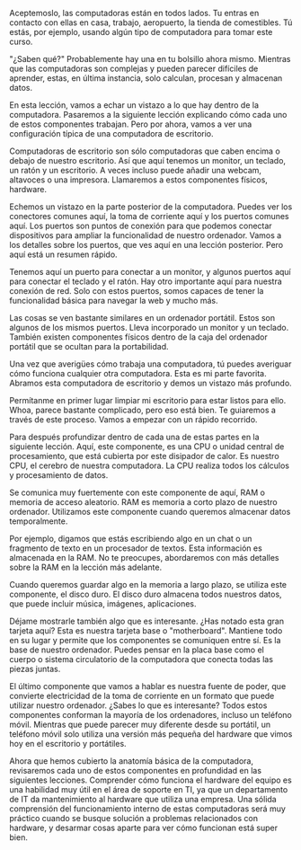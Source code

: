  Aceptemoslo, las computadoras están en todos lados. Tu entras en contacto con ellas en casa, trabajo, aeropuerto, la tienda de comestibles. Tú estás, por ejemplo, usando algún tipo de computadora para tomar este curso.

 "¿Saben qué?" Probablemente hay una en tu bolsillo ahora mismo. Mientras que las computadoras son complejas y pueden parecer difíciles de aprender, estas, en última instancia, solo calculan, procesan y almacenan datos.

 En esta lección, vamos a echar un vistazo a lo que hay dentro de la computadora. Pasaremos a la siguiente lección explicando cómo cada uno de estos componentes trabajan. Pero por ahora, vamos a ver una configuración típica de una computadora de escritorio.

 Computadoras de escritorio son sólo computadoras que caben encima o debajo de nuestro escritorio. Así que aquí tenemos un monitor, un teclado, un ratón y un escritorio. A veces incluso puede añadir una webcam, altavoces o una impresora. Llamaremos a estos componentes físicos, hardware.

 Echemos un vistazo en la parte posterior de la computadora. Puedes ver los conectores comunes aquí, la toma de corriente aquí y los puertos comunes aquí. Los puertos son puntos de conexión para que podemos conectar dispositivos para ampliar la funcionalidad de nuestro ordenador. Vamos a los detalles sobre los puertos, que ves aquí en una lección posterior. Pero aquí está un resumen rápido.

 Tenemos aquí un puerto para conectar a un monitor, y algunos puertos aquí para conectar el teclado y el ratón. Hay otro importante aquí para nuestra conexión de red. Solo con estos puertos, somos capaces de tener la funcionalidad básica para navegar la web y mucho más.

 Las cosas se ven bastante similares en un ordenador portátil. Estos son algunos de los mismos puertos. Lleva incorporado un monitor y un teclado. También existen componentes físicos dentro de la caja del ordenador portátil que se ocultan para la portabilidad.

 Una vez que averigües cómo trabaja una computadora, tú puedes averiguar cómo funciona cualquier otra computadora. Esta es mi parte favorita. Abramos esta computadora de escritorio y demos un vistazo más profundo.

 Permítanme en primer lugar limpiar mi escritorio para estar listos para ello. Whoa, parece bastante complicado, pero eso está bien. Te guiaremos a través de este proceso. Vamos a empezar con un rápido recorrido.

 Para después profundizar dentro de cada una de estas partes en la siguiente lección. Aquí, este componente, es una CPU o unidad central de procesamiento, que está cubierta por este disipador de calor. Es nuestro CPU, el cerebro de nuestra computadora. La CPU realiza todos los cálculos y procesamiento de datos.

 Se comunica muy fuertemente con este componente de aquí, RAM o memoria de acceso aleatorio. RAM es memoria a corto plazo de nuestro ordenador. Utilizamos este componente cuando queremos almacenar datos temporalmente.

 Por ejemplo, digamos que estás escribiendo algo en un chat o un fragmento de texto en un procesador de textos. Esta información es almacenada en la RAM. No te preocupes, abordaremos con más detalles sobre la RAM en la lección más adelante.

 Cuando queremos guardar algo en la memoria a largo plazo, se utiliza este componente, el disco duro. El disco duro almacena todos nuestros datos, que puede incluir música, imágenes, aplicaciones.

 Déjame mostrarle también algo que es interesante. ¿Has notado esta gran tarjeta aquí? Esta es nuestra tarjeta base o "motherboard". Mantiene todo en su lugar y permite que los componentes se comuniquen entre sí. Es la base de nuestro ordenador. Puedes pensar en la placa base como el cuerpo o sistema circulatorio de la computadora que conecta todas las piezas juntas.

 El último componente que vamos a hablar es nuestra fuente de poder, que convierte electricidad de la toma de corriente en un formato que puede utilizar nuestro ordenador. ¿Sabes lo que es interesante? Todos estos componentes conforman la mayoría de los ordenadores, incluso un teléfono móvil. Mientras que puede parecer muy diferente desde su portátil, un teléfono móvil solo utiliza una versión más pequeña del hardware que vimos hoy en el escritorio y portátiles.

 Ahora que hemos cubierto la anatomía básica de la computadora, revisaremos cada uno de estos componentes en profundidad en las siguientes lecciones. Comprender cómo funciona el hardware del equipo es una habilidad muy útil en el área de soporte en TI, ya que un departamento de IT da mantenimiento al hardware que utiliza una empresa. Una sólida comprensión del funcionamiento interno de estas computadoras será muy práctico cuando se busque solución a problemas relacionados con hardware, y desarmar cosas aparte para ver cómo funcionan está super bien.
